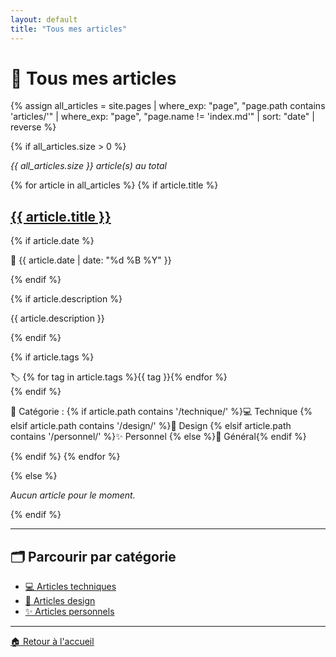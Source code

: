 ```yaml
---
layout: default
title: "Tous mes articles"
---
```


# 📝 Tous mes articles

{% assign all_articles = site.pages | where_exp: "page", "page.path contains 'articles/'" | where_exp: "page", "page.name != 'index.md'" | sort: "date" | reverse %}

{% if all_articles.size > 0 %}

*{{ all_articles.size }} article(s) au total*

{% for article in all_articles %}
{% if article.title %}

<div class="article-preview">
<h2><a href="{{ article.url | relative_url }}">{{ article.title }}</a></h2>

{% if article.date %}
<p class="article-meta">📅 {{ article.date | date: "%d %B %Y" }}</p>
{% endif %}

{% if article.description %}
<p>{{ article.description }}</p>
{% endif %}

{% if article.tags %}
<div class="tags">
🏷️ {% for tag in article.tags %}<span class="tag">{{ tag }}</span>{% endfor %}
</div>
{% endif %}

<p class="article-meta">📁 Catégorie : 
{% if article.path contains '/technique/' %}💻 Technique
{% elsif article.path contains '/design/' %}🎨 Design  
{% elsif article.path contains '/personnel/' %}✨ Personnel
{% else %}📝 Général{% endif %}
</p>
</div>

{% endif %}
{% endfor %}

{% else %}
<p><em>Aucun article pour le moment.</em></p>
{% endif %}

---

## 🗂️ Parcourir par catégorie

- [💻 Articles techniques](./technique/) 
- [🎨 Articles design](./design/)
- [✨ Articles personnels](./personnel/)

---

[🏠 Retour à l'accueil](../)

